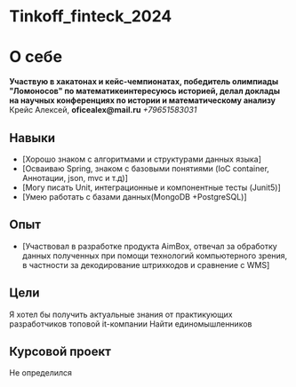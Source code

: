 # Tinkoff_finteck_2024

# О себе
**Участвую в хакатонах и кейс-чемпионатах, победитель олимпиады "Ломоносов" по математикеинтересуюсь историей, делал доклады на научных конференциях по истории и математическому анализу**
Крейс Алексей, __oficealex@mail.ru__
*+79651583031*

## Навыки
- [Хорошо знаком с алгоритмами и структурами данных языка]
- [Осваиваю Spring, знаком с базовыми понятиями (IoC container, Аннотации, json, mvc  и т.д)]
- [Могу писать Unit, интеграционные и компонентные тесты (Junit5)]
- [Умею работать с базами данных(MongoDB +PostgreSQL)]

## Опыт
- [Участвовал в разработке продукта AimBox, отвечал за обработку данных полученных при помощи технологий компьютерного зрения, в частности за декодирование штрихкодов и сравнение с WMS]

## Цели
Я хотел бы получить актуальные знания от практикующих разработчиков топовой it-компании 
Найти единомышленников

## Курсовой проект
Не определился
